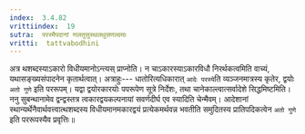 ```yaml
---
index:  3.4.82
vrittiindex:  19
sutra:  परस्मैपदानां णलतुसुस्थलथुसणल्वमाः
vritti:  tattvabodhini 
---
```


अत्र थशब्दस्याऽकारो विधीयमानोऽन्त्यस् प्राप्नोति। न चाऽकारस्याऽकारविधौ निरर्थकत्वमिति वाच्यं, यथासङ्ख्यसंपादनेन कृतार्थत्वात्। अत्राहुः--- धातोरित्यधिकारात् `आदेः परस्ये`ति व्यञ्जनमात्रस्य कृतेर, द्वयोः `अतो गुणे` इति पररूपम्। यद्वा द्वयोरकारयोः पपरूपेण सूत्रे निर्देशः, तथा चानेकाल्त्वात्सर्वादेशे सिद्धमिष्टमिति। ननु सुबन्थानामेव द्वन्द्वस्तत्र त्वकारद्वयकल्पनायां सवर्णदीर्घ एव स्यादिति चेन्मैवम्। आदेशानां स्थान्यर्थेनैवार्थवत्त्वात्थशब्दस्य विधीयमानमकारद्वयं प्रत्येकमर्थवन्न भवतीति समुदितस्य प्रातिपदिकत्वेन `अतो गुणे` इति पररूपस्यैव प्रवृत्तिः॥

